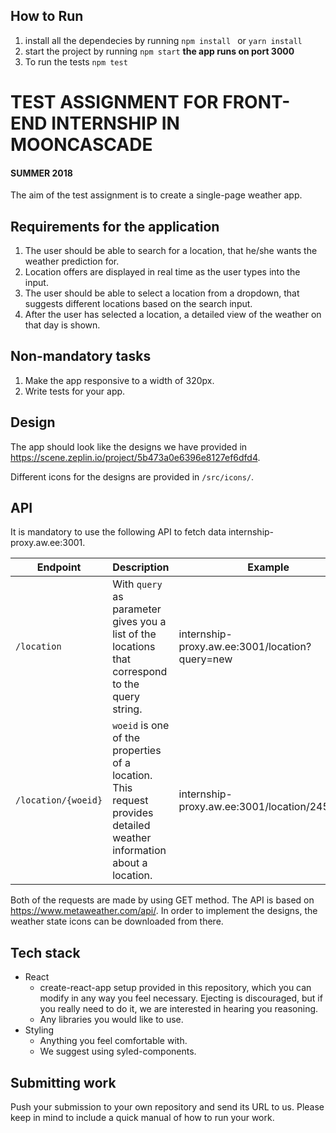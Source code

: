 ## How to Run
1. install all the dependecies by running ```npm install ``` or ``` yarn install ```
2. start the project by running ```npm start``` **the app runs on port 3000**
3. To run the tests ```npm test```

# TEST ASSIGNMENT FOR FRONT-END INTERNSHIP IN MOONCASCADE
#### SUMMER 2018

The aim of the test assignment is to create a single-page weather app.

## Requirements for the application

1. The user should be able to search for a location, that he/she wants the weather prediction for.
2. Location offers are displayed in real time as the user types into the input.
3. The user should be able to select a location from a dropdown, that suggests different locations based on the search input.
4. After the user has selected a location, a detailed view of the weather on that day is shown.

## Non-mandatory tasks

1. Make the app responsive to a width of 320px.
2. Write tests for your app.

## Design

The app should look like the designs we have provided in https://scene.zeplin.io/project/5b473a0e6396e8127ef6dfd4.

Different icons for the designs are provided in `/src/icons/`.

## API

It is mandatory to use the following API to fetch data internship-proxy.aw.ee:3001.

| Endpoint | Description | Example |
|-|-|-|
| `/location` | With `query` as parameter gives you a list of the locations that correspond to the query string. | internship-proxy.aw.ee:3001/location?query=new |
| `/location/{woeid}` | `woeid` is one of the properties of a location. This request provides detailed weather information about a location. | internship-proxy.aw.ee:3001/location/2459115|

Both of the requests are made by using GET method. The API is based on https://www.metaweather.com/api/. In order to implement the designs, the weather state icons can be downloaded from there.

## Tech stack

- React
    - create-react-app setup provided in this repository, which you can modify in any way you feel necessary. Ejecting is discouraged, but if you really need to do it, we are interested in hearing you reasoning.
    - Any libraries you would like to use.
- Styling
    - Anything you feel comfortable with.
    - We suggest using syled-components.

## Submitting work

Push your submission to your own repository and send its URL to us. Please keep in mind to include a quick manual of how to run your work.
